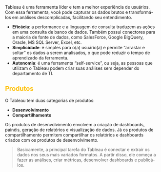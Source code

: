 
Tableau é uma ferramenta líder e tem a melhor experiência de usuários. Com essa ferramenta, você pode capturar os dados brutos e transformá-los em análises descomplicadas, facilitando seu entendimento.

- **Eficácia**: a performance e a linguagem de consulta traduzem as ações em uma consulta de banco de dados. Também possui conectores para a maioria de fonte de dados, como SalesForce, Google BigQuery, Oracle, MS SQL Server, Excel, etc.
- **Simplicidade**: é simples para o(a) usuário(a) e permite “arrastar e soltar” os dados a serem analisados, o que pode reduzir o tempo de aprendizado da ferramenta.
- **Autonomia**: é uma ferramenta “self-service”, ou seja, as pessoas que utilizam o Tableau podem criar suas análises sem depender do departamento de TI.

## <span style="color:#ffc000">Produtos</span>

O Tableau tem duas categorias de produtos:

- **Desenvolvimento**
- **Compartilhamento**

Os produtos de desenvolvimento envolvem a criação de dashboards, painéis, geração de relatórios e visualização de dados. Já os produtos de compartilhamento permitem compartilhar os relatórios e dashboards criados com os produtos de desenvolvimento.

> Basicamente, a principal tarefa do Tableau é conectar e extrair os dados nos seus mais variados formatos. A partir disso, ele começa a fazer as análises, criar métricas, desenvolver dashboards e publicá-los.